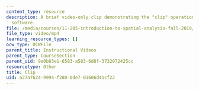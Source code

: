 ```yaml
---
content_type: resource
description: A brief video-only clip demonstrating the "clip" operation in ArcGIS
  software.
file: /media/courses/11-205-introduction-to-spatial-analysis-fall-2019/a27a76249994f2800de701606d41cf22_MIT11_205F19_clip.mp4
file_type: video/mp4
learning_resource_types: []
ocw_type: OCWFile
parent_title: Instructional Videos
parent_type: CourseSection
parent_uid: 9e0b03e1-6583-a583-6d8f-3732072425cc
resourcetype: Other
title: Clip
uid: a27a7624-9994-f280-0de7-01606d41cf22
---
```

